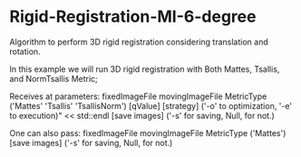 # Rigid-Registration-MI-6-degree
Algorithm to perform 3D rigid registration considering translation and rotation. 

In this example we will run 3D rigid registration
with Both Mattes, Tsallis, and NormTsallis Metric;

Receives at parameters:
fixedImageFile   movingImageFile   MetricType ('Mattes' 'Tsallis' 'TsallisNorm') 
[qValue]  [strategy] ('-o' to optimization, '-e' to execution)" << std::endl 
[save images] ('-s' for saving, Null, for not.)

One can also pass:
fixedImageFile   movingImageFile  MetricType ('Mattes') [save images] ('-s' for saving, Null, for not.)
